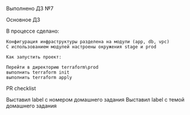 Выполнено ДЗ №7

Основное ДЗ

В процессе сделано:

    Конфигурация инфраструктуры разделена на модули (app, db, vpc)
    С использованием модулей настроены окружения stage и prod
    
    Как запустить проект:

    Перейти в директорию terraform\prod
    выполнить terraform init
    выполнить terraform apply

PR checklist

Выставил label с номером домашнего задания
Выставил label с темой домашнего задания
